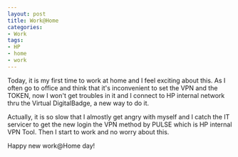 ```yaml
---
layout: post
title: Work@Home
categories:
- Work
tags:
- HP
- home
- work
---
```


Today, it is my first time to work at home and I feel exciting about this. As I often go to office and think that it's inconvenient to set the VPN and the TOKEN, now I won't get troubles in it and I connect to HP internal network thru the Virtual DigitalBadge, a new way to do it.  

Actually, it is so slow that I almostly get angry with myself and I catch the IT servicer to get the new login the VPN method by PULSE which is HP internal VPN Tool. Then I start to work and no worry about this.  

Happy new work@Home day!
